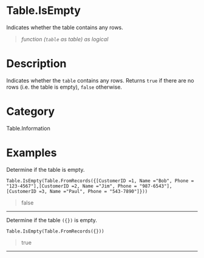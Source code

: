# Table.IsEmpty
Indicates whether the table contains any rows.
> _function (<code>table</code> as table) as logical_

# Description 
Indicates whether the <code>table</code> contains any rows. Returns <code>true</code> if there are no rows (i.e. the table is empty), <code>false</code> otherwise.
# Category 
Table.Information
# Examples 
Determine if the table is empty.
```
Table.IsEmpty(Table.FromRecords({[CustomerID =1, Name ="Bob", Phone = "123-4567"],[CustomerID =2, Name ="Jim", Phone = "987-6543"],[CustomerID =3, Name ="Paul", Phone = "543-7890"]}))
```
> false
***
Determine if the table <code>({})</code> is empty.
```
Table.IsEmpty(Table.FromRecords({}))
```
> true
***
